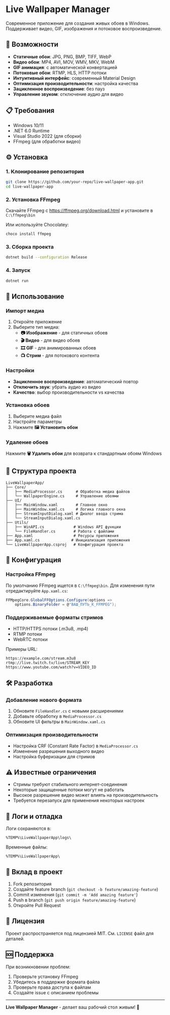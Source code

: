 ﻿# Live Wallpaper Manager

Современное приложение для создания живых обоев в Windows. Поддерживает видео, GIF, изображения и потоковое воспроизведение.

## 🎯 Возможности

- **Статичные обои**: JPG, PNG, BMP, TIFF, WebP
- **Видео обои**: MP4, AVI, MOV, WMV, MKV, WebM
- **GIF анимация**: с автоматической конвертацией
- **Потоковые обои**: RTMP, HLS, HTTP потоки
- **Интуитивный интерфейс**: современный Material Design
- **Оптимизация производительности**: настройка качества
- **Зацикленное воспроизведение**: без пауз
- **Управление звуком**: отключение аудио для видео

## 📋 Требования

- Windows 10/11
- .NET 6.0 Runtime
- Visual Studio 2022 (для сборки)
- FFmpeg (для обработки видео)

## ⚙️ Установка

### 1. Клонирование репозитория
```bash
git clone https://github.com/your-repo/live-wallpaper-app.git
cd live-wallpaper-app
```

### 2. Установка FFmpeg
Скачайте FFmpeg с https://ffmpeg.org/download.html и установите в `C:\ffmpeg\bin`

Или используйте Chocolatey:
```bash
choco install ffmpeg
```

### 3. Сборка проекта
```bash
dotnet build --configuration Release
```

### 4. Запуск
```bash
dotnet run
```

## 🚀 Использование

### Импорт медиа
1. Откройте приложение
2. Выберите тип медиа:
   - **📷 Изображение** - для статичных обоев
   - **🎬 Видео** - для видео обоев
   - **🎞️ GIF** - для анимированных обоев
   - **📺 Стрим** - для потокового контента

### Настройки
- **Зацикленное воспроизведение**: автоматический повтор
- **Отключить звук**: убрать аудио из видео
- **Качество**: выбор производительности vs качества

### Установка обоев
1. Выберите медиа файл
2. Настройте параметры
3. Нажмите **🖼️ Установить обои**

### Удаление обоев
Нажмите **🗑️ Удалить обои** для возврата к стандартным обоям Windows

## 📁 Структура проекта

```
LiveWallpaperApp/
├── Core/
│   ├── MediaProcessor.cs      # Обработка медиа файлов
│   └── WallpaperEngine.cs     # Управление обоями
├── UI/
│   ├── MainWindow.xaml        # Главное окно
│   ├── MainWindow.xaml.cs     # Логика главного окна
│   ├── StreamInputDialog.xaml # Диалог ввода стрима
│   └── StreamInputDialog.xaml.cs
├── Utils/
│   ├── WinAPI.cs             # Windows API функции
│   └── FileHandler.cs        # Работа с файлами
├── App.xaml                  # Ресурсы приложения
├── App.xaml.cs              # Инициализация приложения
└── LiveWallpaperApp.csproj   # Конфигурация проекта
```

## 🔧 Конфигурация

### Настройка FFmpeg
По умолчанию FFmpeg ищется в `C:\ffmpeg\bin`. Для изменения пути отредактируйте `App.xaml.cs`:

```csharp
FFMpegCore.GlobalFFOptions.Configure(options => 
    options.BinaryFolder = @"ВАШ_ПУТЬ_К_FFMPEG");
```

### Поддерживаемые форматы стримов
- HTTP/HTTPS потоки (.m3u8, .mp4)
- RTMP потоки
- WebRTC потоки

Примеры URL:
```
https://example.com/stream.m3u8
rtmp://live.twitch.tv/live/STREAM_KEY
https://www.youtube.com/watch?v=VIDEO_ID
```

## 🛠️ Разработка

### Добавление нового формата
1. Обновите `FileHandler.cs` с новыми расширениями
2. Добавьте обработку в `MediaProcessor.cs`
3. Обновите UI фильтры в `MainWindow.xaml.cs`

### Оптимизация производительности
- Настройка CRF (Constant Rate Factor) в `MediaProcessor.cs`
- Изменение разрешения выходного видео
- Настройка буферизации для стримов

## ⚠️ Известные ограничения

- Стримы требуют стабильного интернет-соединения
- Некоторые защищенные потоки могут не работать
- Высокое разрешение видео может влиять на производительность
- Требуется перезапуск для применения некоторых настроек

## 📝 Логи и отладка

Логи сохраняются в:
```
%TEMP%\LiveWallpaperApp\logs\
```

Временные файлы:
```
%TEMP%\LiveWallpaperApp\
```

## 🤝 Вклад в проект

1. Fork репозитория
2. Создайте feature branch (`git checkout -b feature/amazing-feature`)
3. Commit изменения (`git commit -m 'Add amazing feature'`)
4. Push в branch (`git push origin feature/amazing-feature`)
5. Откройте Pull Request

## 📄 Лицензия

Проект распространяется под лицензией MIT. См. `LICENSE` файл для деталей.

## 🆘 Поддержка

При возникновении проблем:
1. Проверьте установку FFmpeg
2. Убедитесь в поддержке формата файла
3. Проверьте права доступа к файлам
4. Создайте issue с описанием проблемы

---

**Live Wallpaper Manager** - делает ваш рабочий стол живым! 🎨